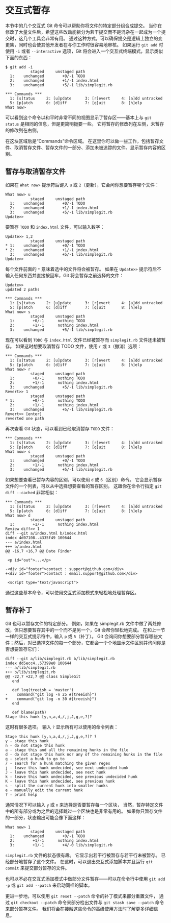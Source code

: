 

# 交互式暂存

<p>本节中的几个交互式 Git 命令可以帮助你将文件的特定部分组合成提交。
当你在修改了大量文件后，希望这些改动能拆分为若干提交而不是混杂在一起成为一个提交时，这几个工具会非常有用。
通过这种方式，可以确保提交是逻辑上独立的变更集，同时也会使其他开发者在与你工作时很容易地审核。
如果运行 <code class="literal">git add</code> 时使用 <code class="literal">-i</code> 或者 <code class="literal">--interactive</code> 选项，Git 将会进入一个交互式终端模式，显示类似下面的东西：</p>

<pre class="language-bash"><code><span style="font-weight: bold">$</span> git add -i
           staged     unstaged path
  1:    unchanged        +0/-1 TODO
  2:    unchanged        +1/-1 index.html
  3:    unchanged        +5/-1 lib/simplegit.rb

*** Commands ***
  1: [s]tatus     2: [u]pdate      3: [r]evert     4: [a]dd untracked
  5: [p]atch      6: [d]iff        7: [q]uit       8: [h]elp
What now&gt;</code></pre>
<p>可以看到这个命令以和平时非常不同的视图显示了暂存区——基本上与 <code class="literal">git status</code> 是相同的信息，但是更简明扼要一些。
它将暂存的修改列在左侧，未暂存的修改列在右侧。</p>
<p>在这块区域后是“Commands”命令区域。
在这里你可以做一些工作，包括暂存文件、取消暂存文件、暂存文件的一部分、添加未被追踪的文件、显示暂存内容的区别。</p>


## 暂存与取消暂存文件

<p>如果在 <code class="literal">What now&gt;</code> 提示符后键入 <code class="literal">u</code> 或 <code class="literal">2</code>（更新），它会问你想要暂存哪个文件：</p>

<pre class="language-bash"><code>What now&gt; u
           staged     unstaged path
  1:    unchanged        +0/-1 TODO
  2:    unchanged        +1/-1 index.html
  3:    unchanged        +5/-1 lib/simplegit.rb
Update&gt;&gt;</code></pre>
<p>要暂存 <code class="literal">TODO</code> 和 <code class="literal">index.html</code> 文件，可以输入数字：</p>

<pre class="language-bash"><code>Update&gt;&gt; 1,2
           staged     unstaged path
* 1:    unchanged        +0/-1 TODO
* 2:    unchanged        +1/-1 index.html
  3:    unchanged        +5/-1 lib/simplegit.rb
Update&gt;&gt;</code></pre>
<p>每个文件前面的 <code class="literal">*</code> 意味着选中的文件将会被暂存。
如果在 <code class="literal">Update&gt;&gt;</code> 提示符后不输入任何东西并直接按回车，Git 将会暂存之前选择的文件：</p>

<pre class="language-bash"><code>Update&gt;&gt;
updated 2 paths

*** Commands ***
  1: [s]tatus     2: [u]pdate      3: [r]evert     4: [a]dd untracked
  5: [p]atch      6: [d]iff        7: [q]uit       8: [h]elp
What now&gt; s
           staged     unstaged path
  1:        +0/-1      nothing TODO
  2:        +1/-1      nothing index.html
  3:    unchanged        +5/-1 lib/simplegit.rb</code></pre>
<p>现在可以看到 <code class="literal">TODO</code> 与 <code class="literal">index.html</code> 文件已经被暂存而 <code class="literal">simplegit.rb</code> 文件还未被暂存。
如果这时想要取消暂存 TODO 文件，使用 <code class="literal">r</code> 或 <code class="literal">3</code>（撤消）选项：</p>

<pre class="language-bash"><code>*** Commands ***
  1: [s]tatus     2: [u]pdate      3: [r]evert     4: [a]dd untracked
  5: [p]atch      6: [d]iff        7: [q]uit       8: [h]elp
What now&gt; r
           staged     unstaged path
  1:        +0/-1      nothing TODO
  2:        +1/-1      nothing index.html
  3:    unchanged        +5/-1 lib/simplegit.rb
Revert&gt;&gt; 1
           staged     unstaged path
* 1:        +0/-1      nothing TODO
  2:        +1/-1      nothing index.html
  3:    unchanged        +5/-1 lib/simplegit.rb
Revert&gt;&gt; [enter]
reverted one path</code></pre>
<p>再次查看 Git 状态，可以看到已经取消暂存 <code class="literal">TODO</code> 文件：</p>

<pre class="language-bash"><code>*** Commands ***
  1: [s]tatus     2: [u]pdate      3: [r]evert     4: [a]dd untracked
  5: [p]atch      6: [d]iff        7: [q]uit       8: [h]elp
What now&gt; s
           staged     unstaged path
  1:    unchanged        +0/-1 TODO
  2:        +1/-1      nothing index.html
  3:    unchanged        +5/-1 lib/simplegit.rb</code></pre>
<p>如果想要查看已暂存内容的区别，可以使用 <code class="literal">d</code> 或 <code class="literal">6</code>（区别）命令。
它会显示暂存文件的一个列表，可以从中选择想要查看的暂存区别。
这跟你在命令行指定 <code class="literal">git diff --cached</code> 非常相似：</p>

<pre class="language-bash"><code>*** Commands ***
  1: [s]tatus     2: [u]pdate      3: [r]evert     4: [a]dd untracked
  5: [p]atch      6: [d]iff        7: [q]uit       8: [h]elp
What now&gt; d
           staged     unstaged path
  1:        +1/-1      nothing index.html
Review diff&gt;&gt; 1
diff --git a/index.html b/index.html
index 4d07108..4335f49 100644
--- a/index.html
+++ b/index.html
@@ -16,7 +16,7 @@ Date Finder

 &lt;p id=&quot;out&quot;&gt;...&lt;/p&gt;

-&lt;div id=&quot;footer&quot;&gt;contact : support@github.com&lt;/div&gt;
+&lt;div id=&quot;footer&quot;&gt;contact : email.support@github.com&lt;/div&gt;

 &lt;script type=&quot;text/javascript&quot;&gt;</code></pre>
<p>通过这些基本命令，可以使用交互式添加模式来轻松地处理暂存区。</p>



## 暂存补丁

<p>Git 也可以暂存文件的特定部分。
例如，如果在 simplegit.rb 文件中做了两处修改，但只想要暂存其中的一个而不是另一个，Git 会帮你轻松地完成。
在和上一节一样的交互式提示符中，输入 <code class="literal">p</code> 或 <code class="literal">5</code>（补丁）。
Git 会询问你想要部分暂存哪些文件；然后，对已选择文件的每一个部分，它都会一个个地显示文件区别并询问你是否想要暂存它们：</p>

<pre class="language-bash"><code>diff --git a/lib/simplegit.rb b/lib/simplegit.rb
index dd5ecc4..57399e0 100644
--- a/lib/simplegit.rb
+++ b/lib/simplegit.rb
@@ -22,7 +22,7 @@ class SimpleGit
   end

   def log(treeish = &#39;master&#39;)
-    command(&quot;git log -n 25 #{treeish}&quot;)
+    command(&quot;git log -n 30 #{treeish}&quot;)
   end

   def blame(path)
Stage this hunk [y,n,a,d,/,j,J,g,e,?]?</code></pre>
<p>这时有很多选项。
输入 <code class="literal">?</code> 显示所有可以使用的命令列表：</p>

<pre class="language-bash"><code>Stage this hunk [y,n,a,d,/,j,J,g,e,?]? ?
y - stage this hunk
n - do not stage this hunk
a - stage this and all the remaining hunks in the file
d - do not stage this hunk nor any of the remaining hunks in the file
g - select a hunk to go to
/ - search for a hunk matching the given regex
j - leave this hunk undecided, see next undecided hunk
J - leave this hunk undecided, see next hunk
k - leave this hunk undecided, see previous undecided hunk
K - leave this hunk undecided, see previous hunk
s - split the current hunk into smaller hunks
e - manually edit the current hunk
? - print help</code></pre>
<p>通常情况下可以输入 <code class="literal">y</code> 或 <code class="literal">n</code> 来选择是否要暂存每一个区块，
当然，暂存特定文件中的所有部分或为之后的选择跳过一个区块也是非常有用的。
如果你只暂存文件的一部分，状态输出可能会像下面这样：</p>

<pre class="language-bash"><code>What now&gt; 1
           staged     unstaged path
  1:    unchanged        +0/-1 TODO
  2:        +1/-1      nothing index.html
  3:        +1/-1        +4/-0 lib/simplegit.rb</code></pre>
<p><code class="literal">simplegit.rb</code> 文件的状态很有趣。
它显示出若干行被暂存与若干行未被暂存。
已经部分地暂存了这个文件。
在这时，可以退出交互式添加脚本并且运行 <code class="literal">git commit</code> 来提交部分暂存的文件。</p>
<p>也可以不必在交互式添加模式中做部分文件暂存——可以在命令行中使用 <code class="literal">git add -p</code> 或 <code class="literal">git add --patch</code> 来启动同样的脚本。</p>
<p>更进一步地，可以使用 <code class="literal">git reset --patch</code> 命令的补丁模式来部分重置文件，
通过 <code class="literal">git checkout --patch</code> 命令来部分检出文件与 <code class="literal">git stash save --patch</code> 命令来部分暂存文件。
我们将会在接触这些命令的高级使用方法时了解更多详细信息。</p>

